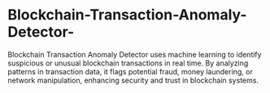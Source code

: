 # Blockchain-Transaction-Anomaly-Detector-
Blockchain Transaction Anomaly Detector uses machine learning to identify suspicious or unusual blockchain transactions in real time. By analyzing patterns in transaction data, it flags potential fraud, money laundering, or network manipulation, enhancing security and trust in blockchain systems.
